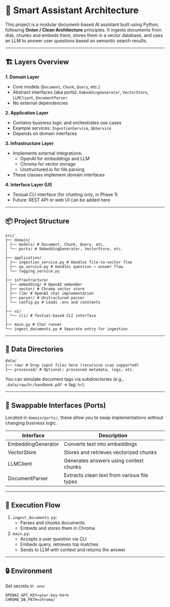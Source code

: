 # 🧠 Smart Assistant Architecture

This project is a modular document-based AI assistant built using Python, following **Onion / Clean Architecture** principles. It ingests documents from disk, chunks and embeds them, stores them in a vector database, and uses an LLM to answer user questions based on semantic search results.

---

## 🏗️ Layers Overview

**1. Domain Layer**

- Core models (`Document`, `Chunk`, `Query`, etc.)
- Abstract interfaces (aka ports): `EmbeddingGenerator`, `VectorStore`, `LLMClient`, `DocumentParser`
- No external dependencies

**2. Application Layer**

- Contains business logic and orchestrates use cases
- Example services: `IngestionService`, `QAService`
- Depends on domain interfaces

**3. Infrastructure Layer**

- Implements external integrations:
  - OpenAI for embeddings and LLM
  - Chroma for vector storage
  - Unstructured.io for file parsing
- These classes implement domain interfaces

**4. Interface Layer (UI)**

- Textual CLI interface (for chatting only, in Phase 1)
- Future: REST API or web UI can be added here

---

## 📦 Project Structure

```
src/
├── domain/
│ ├── models/ # Document, Chunk, Query, etc.
│ └── ports/ # EmbeddingGenerator, VectorStore, etc.
│
├── application/
│ ├── ingestion_service.py # Handles file-to-vector flow
│ ├── qa_service.py # Handles question → answer flow
│ └── tagging_service.py
│
├── infrastructure/
│ ├── embedding/ # OpenAI embedder
│ ├── vector/ # Chroma vector store
│ ├── llm/ # OpenAI chat implementation
│ ├── parser/ # Unstructured parser
│ └── config.py # Loads .env and constants
│
├── ui/
│ └── cli/ # Textual-based CLI interface
│
├── main.py # Chat runner
└── ingest_documents.py # Separate entry for ingestion
```

---

## 📂 Data Directories

```
data/
├── raw/ # Drop input files here (recursive scan supported)
├── processed/ # Optional: processed metadata, logs, etc.
```

You can simulate document tags via subdirectories (e.g., `.data/raw/hr/handbook.pdf` → tag: `hr`).

---

## 🔁 Swappable Interfaces (Ports)

Located in `domain/ports/`, these allow you to swap implementations without changing business logic.

| Interface          | Description                                 |
| ------------------ | ------------------------------------------- |
| EmbeddingGenerator | Converts text into embeddings               |
| VectorStore        | Stores and retrieves vectorized chunks      |
| LLMClient          | Generates answers using context chunks      |
| DocumentParser     | Extracts clean text from various file types |

---

## 🚀 Execution Flow

1. `ingest_documents.py`:
   - Parses and chunks documents
   - Embeds and stores them in Chroma
2. `main.py`:
   - Accepts a user question via CLI
   - Embeds query, retrieves top matches
   - Sends to LLM with context and returns the answer

---

## 🔒 Environment

Set secrets in `.env`:

```env
OPENAI_API_KEY=your-key-here
CHROMA_DB_PATH=chroma/
```
